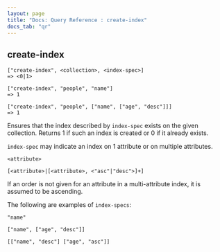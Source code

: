 ```yaml
---
layout: page
title: "Docs: Query Reference : create-index"
docs_tab: "qr"
---
```


create-index
------------

    ["create-index", <collection>, <index-spec>]
    => <0|1>
  
    ["create-index", "people", "name"]
    => 1
    
    ["create-index", "people", ["name", ["age", "desc"]]]
    => 1
    
Ensures that the index described by `index-spec` exists on the given collection. Returns 1 if such an index is created or 0 if it already exists.

`index-spec` may indicate an index on 1 attribute or on multiple attributes.

    <attribute>
    
    [<attribute>|[<attribute>, <"asc"|"desc">]+]

If an order is not given for an attribute in a multi-attribute index, it is assumed to be ascending.

The following are examples of `index-specs`:
    
    "name"
    
    ["name", ["age", "desc"]]
    
    [["name", "desc"] ["age", "asc"]]
